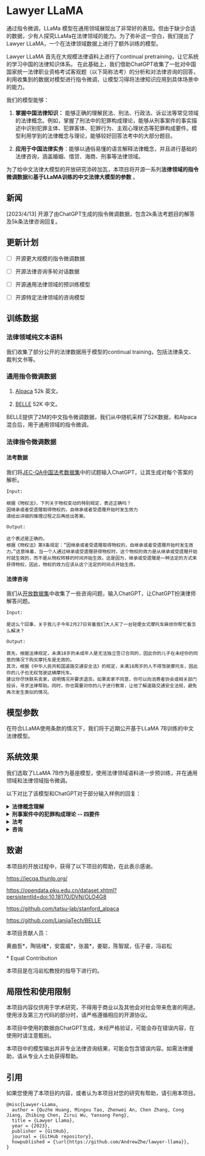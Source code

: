 # Lawyer LLaMA

通过指令微调，LLaMa 模型在通用领域展现出了非常好的表现。但由于缺少合适的数据，少有人探究LLaMa在法律领域的能力。为了弥补这一空白，我们提出了Lawyer LLaMA，一个在法律领域数据上进行了额外训练的模型。

Lawyer LLaMA 首先在大规模法律语料上进行了continual pretraining，让它系统的学习中国的法律知识体系。
在此基础上，我们借助ChatGPT收集了一批对中国国家统一法律职业资格考试客观题（以下简称法考）的分析和对法律咨询的回答，利用收集到的数据对模型进行指令微调，让模型习得将法律知识应用到具体场景中的能力。

我们的模型能够：

1. **掌握中国法律知识：** 能够正确的理解民法、刑法、行政法、诉讼法等常见领域的法律概念。例如，掌握了刑法中的犯罪构成理论，能够从刑事案件的事实描述中识别犯罪主体、犯罪客体、犯罪行为、主观心理状态等犯罪构成要件。模型利用学到的法律概念与理论，能够较好回答法考中的大部分题目。

2. **应用于中国法律实务**：能够以通俗易懂的语言解释法律概念，并且进行基础的法律咨询，涵盖婚姻、借贷、海商、刑事等法律领域。

为了给中文法律大模型的开放研究添砖加瓦，本项目将开源一系列**法律领域的指令微调数据**和**基于LLaMA训练的中文法律大模型的参数** 。

## 新闻

[2023/4/13] 开源了由ChatGPT生成的指令微调数据，包含2k条法考题目的解答及5k条法律咨询回复。

## 更新计划

- [ ] 开源更大规模的指令微调数据

- [ ] 开源法律咨询多轮对话数据

- [ ] 开源通用法律领域的预训练模型

- [ ] 开源特定法律领域的咨询模型

## 训练数据

### 法律领域纯文本语料

我们收集了部分公开的法律数据用于模型的continual training，包括法律条文、裁判文书等。

### 通用指令微调数据

1. [Alpaca](https://github.com/tatsu-lab/stanford_alpaca) 52k 英文。

2. [BELLE](https://github.com/LianjiaTech/BELLE) 52K 中文。

BELLE提供了2M的中文指令微调数据，我们从中随机采样了52K数据，和Alpaca混合后，用于通用领域的指令微调。

### 法律指令微调数据

#### 法考数据
我们将[JEC-QA中国法考数据集](https://jecqa.thunlp.org/)中的试题输入ChatGPT，让其生成对每个答案的解析。

    Input:

    根据《物权法》，下列关于物权变动的特别规定，表述正确吗？
    因继承或者受遗赠取得物权的，自继承或者受遗赠开始时发生效力
    请给出详细的推理过程之后再给出答案。

    Output:

    这个表述是正确的。
    根据《物权法》第X条规定：“因继承或者受遗赠取得物权的，自继承或者受遗赠开始时发生效力。”这意味着，当一个人通过继承或受遗赠获得物权时，这个物权的效力是从继承或受遗赠开始时就生效的，而不是从物权转移的时间开始生效。这是因为，继承或受遗赠是一种法定的方式来获得物权，因此，物权的效力应该从这个法定的时间点开始生效。

#### 法律咨询
我们从[开放数据集](https://opendata.pku.edu.cn/dataset.xhtml?persistentId=doi:10.18170/DVN/OLO4G8)中收集了一些咨询问题，输入ChatGPT，让ChatGPT扮演律师解答问题。

    Input:

    是这么个回事，关于我儿子今年2月27日背着我们大人买了一台轻便女式摩托车麻烦你帮忙看怎么解决？

    Output:

    首先，根据法律规定，未满18岁的未成年人是无法独立签订合同的，因此你的儿子在未经你的同意的情况下购买摩托车是无效的。
    其次，根据《中华人民共和国道路交通安全法》的规定，未满18周岁的人不得驾驶摩托车，因此你的儿子也无权驾驶这辆摩托车。
    建议你尽快联系卖家，说明情况并要求退货。如果卖家不同意，你可以向消费者协会或相关部门投诉，寻求法律帮助。同时，你也需要对你的儿子进行教育，让他了解道路交通安全法规，避免再次发生类似的情况。

## 模型参数

在符合LLaMA使用条款的情况下，我们将于近期公开基于LLaMA 7B训练的中文法律模型。

## **系统效果**

我们选取了LLaMA 7B作为基座模型，使用法律领域语料进一步预训练，并在通用领域和法律领域指令微调。

以下对比了该模型和ChatGPT对于部分输入样例的回复：

<details>
<summary><b>法律概念理解</b></summary>

**Input:** 什么是委托代理？

| **Lawyer LLaMA (7B)**                                                                                                           | **ChatGPT (175B)**                                                                                                                                                                                                                                                                                                                 |
| ------------------------------------------------------------------------------------------------------------------------------- | ---------------------------------------------------------------------------------------------------------------------------------------------------------------------------------------------------------------------------------------------------------------------------------------------------------------------------------- |
| 委托代理是指委托人将自己的权利和义务委托给代理人，代理人代表委托人进行某项法律行为。委托代理是一种法律关系，代理人必须按照委托人的要求行事，并向委托人报告进展情况。委托代理的法律效力与委托人的权利和义务相同，代理人必须遵守法律法规，保护委托人的合法权益。 | 委托代理是指一方（即委托人）授权另一方（即代理人）代表其执行特定的法律行为或采取特定的法律行动。委托代理通常涉及商业或法律事务，例如买卖房屋或签订合同等。在这种情况下，委托人必须给代理人明确的授权，以便代理人能够代表委托人采取行动。<br/>委托代理可以是口头协议或书面协议，具体取决于委托人和代理人之间的协议。委托代理需要遵守一定的法律规定，例如代理人必须履行忠实、诚信的义务，不能利用委托代理行为牟取不当利益或泄露委托人的保密信息等。<br/>委托代理在商业和法律事务中很常见，因为它可以让委托人将特定的任务交给代理人去完成，从而减轻自己的负担和节约时间和资源。同时，它也可以为代理人提供商业机会，例如代表多个客户进行买卖房屋或签订合同等。 |

---

**Input:** 什么是夫妻共同财产？

| **Lawyer LLaMA (7B)**                                                                                                           | **ChatGPT (175B)**                                                                                                                                                                                                                                                                                                                 |
| ------------------------------------------------------------------------------------------------------------------------------- | ---------------------------------------------------------------------------------------------------------------------------------------------------------------------------------------------------------------------------------------------------------------------------------------------------------------------------------- |
| 夫妻共同财产是指夫妻在婚姻关系存续期间所得的财产，包括工资、奖金、房产、存款、股票等。这些财产是夫妻共同所有的，无论是谁来得的，都应该被视为夫妻共同财产。在离婚时，夫妻应该协商如何分配这些财产，如果无法协商，法院将会根据具体情况进行裁决。 | 夫妻共同财产是指夫妻在婚姻关系中共同拥有的财产，包括在婚姻关系存续期间所获得的财产和财产所产生的收益，以及婚姻关系存续期间夫妻个人所持有的财产中的共同财产份额。夫妻共同财产制度是指在婚姻关系中，夫妻共同财产的所有权属于夫妻双方，且需要夫妻双方共同管理、共同支配和共同分割的制度。在夫妻离婚、丧失中国国籍等情况下，夫妻共同财产应当依法进行分割。在中国，夫妻共同财产制度适用于所有婚姻关系存续期间所取得的财产，除非夫妻双方事先约定适用其他财产制度。|

---

**Input:** 什么是抵押？

| **Lawyer LLaMA (7B)**                                                                                                           | **ChatGPT (175B)**                                                                                                                                                                                                                                                                                                                 |
| ------------------------------------------------------------------------------------------------------------------------------- | ---------------------------------------------------------------------------------------------------------------------------------------------------------------------------------------------------------------------------------------------------------------------------------------------------------------------------------- |
| 抵押是指将某种财产作为担保，以保证借款人在约定的时间内履行还款义务。抵押的财产可以是房产、车辆、股票、债券等。当借款人未能按时还款时，抵押人可以通过法律程序依法行使抵押权，即通过法院的强制执行程序，将抵押的财产变卖，以偿还借款人的债务。 | 抵押是指把财产或财产权利作为担保物，用于向银行或其他借款人借款的行为。抵押通常用于获得较大额度的贷款，例如购买房屋或商业物业的贷款。在抵押贷款中，房屋或其他资产通常被抵押，这意味着如果贷款未能按时还清，银行或借款人可以通过法律程序将抵押物出售以清偿债务。在一些国家，抵押可能需要登记或公证，以确保抵押权的优先性和合法性。抵押权是借款人对抵押财产的权利，而抵押物则是被抵押的财产或财产权利。|

---

**Input:** 什么是正当防卫？

| **Lawyer LLaMA (7B)**                                                                                                           | **ChatGPT (175B)**                                                                                                                                                                                                                                                                                                                 |
| ------------------------------------------------------------------------------------------------------------------------------- | ---------------------------------------------------------------------------------------------------------------------------------------------------------------------------------------------------------------------------------------------------------------------------------------------------------------------------------- |
| 正当防卫是指在遭受非法侵害或者遭受即将发生非法侵害的情况下，为了保护自己或他人的人身、财产安全，采取必要的防卫行为，造成非法侵害人的行为受到制止或者阻止的情况。正当防卫是一种合法的防卫行为，但是在采取必要的防卫行为时，必须遵守必要性原则，即防卫行为必须是必要的、适当的、合理的、合法的。如果防卫行为超出了必要性原则，就可能构成过度防卫，属于违法行为。 | 正当防卫是指在保护自己、他人或者国家、集体的合法权益时，对正在非法侵犯自己等权益的侵害者采取必要的防卫行为的行为，具有法律上的正当性和合法性。<br/>正当防卫是许多国家刑法中都规定的一种法律制度，允许人们在一定的情况下采取必要的防卫行为，以保护自己、他人或者国家、集体的合法权益。在正当防卫的情况下，防卫人不承担任何刑事责任。<br/>正当防卫的条件包括：必要性、即时性和合理性。必要性指的是防卫行为必须是为了防止或制止正在进行的非法侵犯行为，且必须采取适当的方式和手段。即时性指的是防卫行为必须是在非法侵犯行为正在进行或即将发生时立即采取的。合理性指的是防卫行为必须是在保护自己、他人或者国家、集体的合法权益的情况下进行的，不得超过必要的限度。<br/>需要注意的是，正当防卫不是自由行为的理由，而是在必要的情况下为了保护合法权益采取的一种必要行为，因此必须符合法律规定的条件才能被认定为正当防卫。如果防卫行为不符合法律规定，可能会被认定为过当防卫，需要承担相应的法律责任。|

</details>

<details>
<summary><b>刑事案件中的犯罪构成理论 -- 四要件</b></summary>

**Input:** 请抽取以下案例中的犯罪构成要件 ‘绩溪县人民检察院起诉书指控：2013年11月1日8时40分许，被告人曹某某驾驶皖P54611自卸货车行至家朋乡汪店村阳戈溪村河边装石块，被告人曹某某将货车停放于一斜坡处，拉上手刹下即下车去驾驶铲车往货车内装石块，约二十分钟后货车溜车下滑，滑行中撞上在坡底河边洗衣服的洪某某，当日下午，洪某某经抢救无效死亡。经鉴定，洪某某系因事故致创伤性失血性休克死亡。’

| **Lawyer LLaMA (7B)**                                                                                                                                                                                                                     | **ChatGPT (175B)**                                                                                                                                                                                      |
| ----------------------------------------------------------------------------------------------------------------------------------------------------------------------------------------------------------------------------------------- | ------------------------------------------------------------------------------------------------------------------------------------------------------------------------------------------------------- |
| 犯罪构成要件：<br/>1. 犯罪主体：被告人曹某某。<br/>2. 犯罪行为：驾驶货车在卸货行驶过程中，将货车停放于一斜坡处，拉上手刹下即下车去驾驶铲车往货车内装石块，约二十分钟后货车溜车下滑，滑行中撞上在坡底河边洗衣服的洪某某，当日下午，洪某某经抢救无效死亡。<br/>3. 结果：洪某某死亡。<br/>4. 主观方面：被告人曹某某的行为是有意识的，即他知道自己的行为存在危险，但仍然故意滑行，撞上了洪某某。<br/>综上所述，被告人曹某某的行为构成过失杀人罪。 | 这是一起交通肇事案件，犯罪构成要件包括：<br/>肇事：被告人曹某某驾驶自卸货车行至家朋乡汪店村阳戈溪村河边装石块，将货车停放于一斜坡处，拉上手刹下即下车去驾驶铲车往货车内装石块，货车因此失去控制溜车下滑，最终撞上在坡底河边洗衣服的洪某某。<br/>重大事故：该起交通事故导致洪某某死亡，经鉴定，洪某某系因事故致创伤性失血性休克死亡。<br/>因此，被告人曹某某构成交通肇事罪，属于过失致人死亡罪。 |

---


**Input:** 请抽取以下案例中的犯罪构成要件 '公诉机关指控，被告人林某与其妻子曾某因琐事发生口角，并商量到京山县民政局婚姻登记处办理离婚手续。2014年11月3日11时许，被告人林某与其妻子曾某到京山县民政局婚姻登记处（位于京山县新市镇绿林路）办理离婚手续时，双方发生争吵。被告人林某将曾某叫到婚姻登记处旁边的工商银行后院商谈，商谈中又动起手来，曾某用手抓伤被告人林某面部，被告人林某将曾某按在地上，拿出事先携带的匕首将曾某面部、颈部等划伤4处。经鉴定，被害人曾某的损伤程度已构成轻伤一级。'

| **Lawyer LLaMA (7B)**                                                                                                                                                                                                                     | **ChatGPT (175B)**                                                                                                                                                                                      |
| ----------------------------------------------------------------------------------------------------------------------------------------------------------------------------------------------------------------------------------------- | ------------------------------------------------------------------------------------------------------------------------------------------------------------------------------------------------------- |
| 根据以上案例中的犯罪构成要件，可以得出以下推理过程：<br/>1. 公诉机关指控：案件已经被公诉机关提起公诉。<br/>2. 犯罪主体：被告人林某和其妻子曾某。<br/>3. 犯罪行为：被告人林某在与其妻子曾某商谈时，将曾某叫到婚姻登记处旁边的工商银行后院商谈，商谈中又动起手来，曾某用手抓伤被告人林某面部，被告人林某将曾某按在地上，拿出事先携带的匕首将曾某面部、颈部等划伤4处。<br/>4. 犯罪构成要件：被告人林某的行为已经构成了故意伤害罪。<br/>具体来说，被告人林某的行为涉嫌故意伤害罪的构成要件包括：主观方面的故意和客观方面的行为。<br/>首先，被告人林某的主观方面的故意是指他明知自己的行为会对他人造成伤害，但仍然故意实施的行为。在本案中，被告人林某明知自己的行为会对他人造成伤害，因为他在商谈时动起手来，并使用匕首将曾某面部、颈部等划伤4处。<br/>其次，被告人林某的客观方面的行为是指他的行为已经达到了故意伤害的客观要件。在本案中，被告人林某的行为已经达到了故意伤害的客观要件，因为他的行为是有预谋的，他明知自己的行为会对他人造成伤害，但仍然实施了这些行为。<br/>因此，根据以上推理过程，可以得出结论：被告人林某的行为已经构成了故意伤害罪。 | 犯罪构成要件包括：<br/>1. 故意伤害罪：被告人林某使用匕首对妻子曾某进行攻击，导致曾某面部、颈部等部位受伤，已构成轻伤一级，符合故意伤害罪的构成要件。<br/>2. 暴力妨害家庭罪：被告人林某在与妻子商谈离婚事宜时，发生争吵并将妻子带到婚姻登记处旁边商谈，期间动起手来，并使用匕首进行攻击，已构成暴力妨害家庭罪的构成要件。 |

---

**Input:** 请抽取以下案例中的犯罪构成要件  '三门峡市湖滨区人民检察院指控：2015年10月11日20时43分左右，被告人荆某驾驶豫P×××××号重型自卸货车，沿三门峡市209国道东半幅自南向北行驶至209国道与五原路交叉口北50米处，碰撞沿209国道东半幅自北向南步行的被害人姚某，致姚某当场死亡。事故发生后，荆某驾车逃逸。经三门峡市公安交警支队事故处理大队认定，荆某负事故全部责任。公诉机关认为，被告人荆某的行为已构成××罪，请依法判处。'

| **Lawyer LLaMA (7B)**                                                                                                                                                                                                                     | **ChatGPT (175B)**                                                                                                                                                                                      |
| ----------------------------------------------------------------------------------------------------------------------------------------------------------------------------------------------------------------------------------------- | ------------------------------------------------------------------------------------------------------------------------------------------------------------------------------------------------------- |
| 犯罪构成要件：<br/>1. 行为主体：被告人荆某<br/>2. 客体：交通肇事罪<br/>3. 客体构成要件：荆某驾驶豫P×××××号重型自卸货车，沿三门峡市209国道东半幅自南向北行驶至209国道与五原路交叉口北50米处，碰撞沿209国道东半幅自北向南步行的被害人姚某，致姚某当场死亡。<br/>4. 主观方面的犯罪意图：荆某在行驶过程中没有采取必要的措施避免事故发生，也没有及时停车并报警，反而逃逸。<br/><br/>综上所述，被告人荆某的行为已构成交通肇事罪。 | 案例中的犯罪构成要件如下：<br/>1. 时间地点：2015年10月11日20时43分左右，在三门峡市209国道与五原路交叉口北50米处发生。<br/>2. 车辆和行人：被告人荆某驾驶豫P×××××号重型自卸货车，沿209国道行驶，撞上沿209国道东半幅自北向南行走的被害人姚某。<br/>3. 后果：被害人姚某当场死亡。<br/>4. 逃逸：案发后，被告人荆某驾车逃逸。<br/>5. 责任：经三门峡市公安交警支队事故处理大队认定，荆某负事故全部责任。<br/>基于以上事实，可以初步认定被告人荆某的行为构成“交通肇事罪”或“交通肇事致死罪”。 |

---

**Input:** 请抽取以下案例中的犯罪构成要件 '三亚市城郊人民检察院指控，2013年7月25日1时许，被告人李某驾驶摩托车搭载罗某沿河东路逆向行驶，罗某见被害人林某持一挎包乘坐电动车沿正常方向行驶便提议实施抢夺，被告人李某减速等待被害人林某乘坐的电动车超过其二人驾驶的摩托车后便调转车头靠近被害人林某，二车行驶至河东路规划局路口处时，罗某伸手将被害人林某的挎包抢走，得手后二人驾车迅速逃往三亚大桥方向，被抢的挎包内有人民币现金400元以及三星手机一部（经鉴定，价值人民币2819元）。破案后，被抢夺的财物未能追回。'

| **Lawyer LLaMA (7B)**                                                                                                                                                                                                                     | **ChatGPT (175B)**                                                                                                                                                                                      |
| ----------------------------------------------------------------------------------------------------------------------------------------------------------------------------------------------------------------------------------------- | ------------------------------------------------------------------------------------------------------------------------------------------------------------------------------------------------------- |
| 根据以上案例，可以得出以下犯罪构成要件：<br/>1. 罪名：抢夺罪<br/>2. 主体犯罪：被告人李某和罗某<br/>3. 客体犯罪：抢夺行为<br/>4. 主观方面犯罪：罪主体有意实施抢夺行为，但是未能完成抢夺行为<br/>5. 客观方面犯罪：抢夺行为是在被害人林某的财物领域内实施的，且抢夺行为是在被害人林某的财物领域内完成的<br/>6. 犯罪结果：被告人李某和罗某抢夺了被害人林某的挎包内有人民币现金400元以及三星手机一部（经鉴定，价值人民币2819元）<br/>综上所述，被告人李某和罗某构成抢夺罪。 | 根据案例，可以提取以下犯罪构成要件：<br/>1. 抢劫罪构成要件：<br/>被告人李某、罗某明知林某持有财物，即电动车和挎包，伺机实施抢夺。在被害人林某乘坐电动车行驶时，被告人李某驾驶摩托车追逐并靠近电动车。当电动车行驶到规划局路口时，罗某伸手将林某的挎包抢走，并迅速逃离现场。被抢夺的财物包括现金和手机，价值一定数额，构成抢劫罪的犯罪构成要件。<br/>1. 交通肇事罪构成要件：<br/>被告人李某驾驶摩托车搭载罗某逆向行驶，违反了道路交通安全法规，构成交通肇事罪的犯罪构成要件。|

</details>


<details>
<summary><b>法考</b></summary>

**Input:** 假设甲国为《保护文学艺术作品伯尔尼公约》的成员国，乙国为非成员国。依该公约的规定，下列作品可以享有国民待遇?

A. 甲国公民在甲国和乙国同时出版的文学作品

B. 乙国公民首先在甲国出版的文学作品

C. 在甲国有住所的乙国公民的文学作品

D. 乙国公民在乙国发表的文学作品

**Gold Answer:** A B C



| **Lawyer LLaMA (7B)**                                                                                                                                                                                                                                     | **ChatGPT (175B)**                                                                                                                                                                                        |
| --------------------------------------------------------------------------------------------------------------------------------------------------------------------------------------------------------------------------------------------------------- | --------------------------------------------------------------------------------------------------------------------------------------------------------------------------------------------------------- |
| A: 根据《保护文学艺术作品伯尔尼公约》的规定，成员国应该给予其他成员国的公民和非成员国的公民在成员国境内创作的文学艺术作品国民待遇。也就是说，如果一个人在甲国创作了一部文学作品，那么他在乙国出版该作品也应该享有甲国的版权保护。<br/>但是，如果该作品的作者是乙国的公民，那么他不属于甲国的版权保护范围。因此，如果甲国的公民在甲国和乙国同时出版了文学作品，那么该作品只能享有甲国的版权保护，而不能享有乙国的版权保护。<br/>因此，答案是：甲国公民在甲国和乙国同时出版的文学作品可以享有甲国的国民待遇。 | A: 根据《保护文学艺术作品伯尔尼公约》的规定，成员国应该对其他成员国的公民在该公约规定保护范围内的作品享有国民待遇。但对于非成员国的作品，不一定能享有国民待遇。<br/>根据题目的描述，甲国是《保护文学艺术作品伯尔尼公约》的成员国，而乙国是非成员国。因此，甲国公民在甲国和乙国同时出版的文学作品应该能够在甲国享有国民待遇，但在乙国不一定能够享有国民待遇。<br/>总之，该选项的判断是“部分正确，部分错误” |
| B: 根据《保护文学艺术作品伯尔尼公约》的规定，成员国应该给予其他成员国的公民和非成员国的公民在成员国境内创作的文学艺术作品国民待遇。这意味着，如果乙国公民在甲国创作了一部文学作品，那么该作品应该受到甲国的保护，并且甲国应该给予该作品国民待遇，即与甲国公民的作品享有同等的保护。<br/>因此，如果乙国公民在甲国出版了一部文学作品，那么该作品可以享有国民待遇。 | B: 根据《保护文学艺术作品伯尔尼公约》的规定，成员国应该给予其他成员国的作者和作品同等的保护待遇，即国民待遇原则。这意味着，如果一个国家的作品在另一个国家出版或发行，它应该得到与后者本国作品相同的保护待遇。<br/>然而，该公约并未规定非成员国的作品可以享有国民待遇。因此，根据伯尔尼公约的规定，乙国公民首先在甲国出版的文学作品不能享有国民待遇。<br/>因此，选项是错误的。 |
| C: 根据《保护文学艺术作品伯尔尼公约》的规定，成员国应该给予其他成员国的公民和非成员国的公民在成员国境内创作的文学艺术作品国民待遇。这意味着，如果乙国公民在甲国创作了一部文学作品，那么该作品应该受到甲国的保护，并享有与甲国公民的作品相同的待遇。<br/>因此，如果乙国公民在甲国有住所，那么他的在甲国创作的文学作品可以享有国民待遇。这是因为，乙国公民在甲国有住所，就像甲国公民在乙国有住所一样，他应该享有与甲国公民相同的权利和待遇。<br/>因此，答案是：乙国公民在甲国创作的文学作品可以享有国民待遇。 | C: 根据《保护文学艺术作品伯尔尼公约》的规定，其成员国应当向其他缔约国公民的作品，给予与本国公民作品同等的国民待遇。因此，在甲国中，如果有乙国公民居住并创作了文学作品，那么该作品应该可以享有甲国的国民待遇，即与甲国公民创作的作品受到相同的保护。<br/>然而，乙国并非该公约的成员国，因此乙国公民在自己的国家创作的作品可能无法得到与甲国公民作品相同的保护。此外，甲国可能还有其他国内法规定，限制外国公民的著作权保护范围，需要具体情况具体分析。<br/>因此，对于该选项的判断为：可能正确，但需要具体情况具体分析 |
| D: 根据《保护文学艺术作品伯尔尼公约》的规定，成员国应该给予其他成员国的公民和非成员国的公民在成员国境内发表的文学艺术作品国民待遇。这意味着，如果乙国公民在乙国发表了文学作品，那么该作品可以享有与乙国公民的作品相同的保护，包括获得版权和受到财产权利的保护。<br/>而对于乙国公民在乙国发表的文学作品，则不具备国民待遇，因为乙国不是《保护文学艺术作品伯尔尼公约》的成员国。但是，如果乙国公民在乙国发表的文学作品在乙国被认定为优先申请，那么该作品可以在乙国获得版权和财产权利保护。<br/>因此，答案是：乙国公民在乙国发表的文学作品不可以享有国民待遇，但如果该作品在乙国被认定为优先申请，那么可以在乙国获得版权和财产权利保护。 | D: 根据《保护文学艺术作品伯尔尼公约》的规定，成员国应当给予其他成员国的著作权人及其作品同自己国民的待遇。因此，甲国应该给予乙国公民在甲国发表的文学作品同自己国民的待遇。但是，乙国公民在乙国发表的文学作品是否能够享有国民待遇，则取决于乙国是否加入了该公约。<br/>因为题目中指出乙国为非成员国，因此该国的公民在该公约下并没有享有国民待遇的权利。所以，选项错误。 |

</details>


<details>
<summary><b>咨询</b></summary>

**Input:** 男婚内出轨，怎样告女方？？？？？？？

| **Lawyer LLaMA (7B)**                                                                                                                                                                                                                                                                                                   | **ChatGPT (175B)**                                                                                                                                                                                                                                                                                                                                                                                         |
| ----------------------------------------------------------------------------------------------------------------------------------------------------------------------------------------------------------------------------------------------------------------------------------------------------------------------- | ---------------------------------------------------------------------------------------------------------------------------------------------------------------------------------------------------------------------------------------------------------------------------------------------------------------------------------------------------------------------------------------------------------- |
| 如果男方在婚姻关系中出轨，女方可以通过以下方式来表达自己的不满和愤怒：<br/>1. 与男方沟通：女方可以与男方沟通，表达自己的不满和愤怒，并要求男方停止出轨行为。<br/>2. 寻求婚姻咨询：女方可以寻求专业的婚姻咨询师或心理医生的帮助，以了解如何处理自己的情绪和如何保护自己的权益。<br/>3. 寻求法律援助：女方可以寻求法律援助，了解自己的权利和法律程序，以便采取适当的行动来保护自己的权益。<br/>4. 提起离婚：如果男方的出轨行为已经严重影响了婚姻关系，女方可以考虑提起离婚。在离婚过程中，女方可以要求分割财产和抚养子女的权利。<br/>无论采取哪种行动，女方都应该保持冷静和理智，以便更好地保护自己的权益。 | 作为律师，我必须提醒您，婚内出轨是一项敏感的问题，需要认真考虑和权衡。如果您想要采取法律行动，以下是一些可能有用的信息：<br/>1. 确定出轨是否构成违法行为：在某些国家或地区，婚内出轨可能被视为违法行为，可能构成通奸罪或与婚姻法相关的罪行。您应该检查您所在地区的相关法律，以确定出轨是否构成违法行为。<br/>2. 收集证据：如果出轨构成违法行为，您需要收集证据来支持您的指控。这可能包括获取出轨方的通讯记录、照片、视频等物证，或者聘请私人侦探来获取证据。<br/>3. 寻求法律援助：如果您打算采取法律行动，最好咨询一位有经验的律师。律师可以帮助您理解相关的法律，并提供建议和帮助。<br/>请注意，采取法律行动可能会对您的家庭关系产生负面影响。在采取任何行动之前，请考虑一下这是否值得。您可能需要与配偶进行对话，并尝试解决问题，或者寻求婚姻咨询等其他形式的帮助来修复您的婚姻关系。 |

---

**Input:** 分居两年有两个孩子，大女儿10岁，儿子五岁，男方总对我用家庭暴力，导致我想离婚法院会怎么判？

| **Lawyer LLaMA (7B)**                                                                                                                                                                                                                                                                                                   | **ChatGPT (175B)**                                                                                                                                                                                                                                                                                                                                                                                         |
| ----------------------------------------------------------------------------------------------------------------------------------------------------------------------------------------------------------------------------------------------------------------------------------------------------------------------- | ---------------------------------------------------------------------------------------------------------------------------------------------------------------------------------------------------------------------------------------------------------------------------------------------------------------------------------------------------------------------------------------------------------- |
| 根据中国的婚姻法，如果你可以证明你的丈夫对你实施了家庭暴力，法院可能会判决你获得离婚。在这种情况下，法院可能会考虑以下因素：<br/>1. 是否存在家庭暴力行为：如果你能够证明你的丈夫对你实施了家庭暴力行为，法院可能会认定这一点。<br/>2. 是否存在婚姻破裂：如果你能够证明你和你的丈夫之间的婚姻已经破裂，法院可能会认定这一点。<br/>3. 是否存在孩子的利益：如果你能够证明你的孩子受到了伤害，法院可能会认为这一点。<br/>4. 是否存在其他证据：如果你能够证明其他证据表明你的丈夫对你实施了家庭暴力行为，法院可能会认定这一点。<br/>因此，如果你能够证明你的丈夫对你实施了家庭暴力行为，法院可能会判决你获得离婚。但是，具体的判决结果还需要根据你的案件具体情况来决定。 | 首先，家庭暴力是不合法的行为，法院通常会采取严厉的措施来保护受害者。在你的情况下，离婚可能是合理的选择，但最终的判断取决于许多因素，如你是否有足够的证据证明你的配偶对你施暴，以及你的孩子是否会受到伤害。<br/>在考虑离婚的情况下，法院通常会优先考虑孩子的福利。法院可能会下令给你拥有孩子的抚养权，而你的配偶可能需要支付子女抚养费和配偶赡养费。同时，如果有家庭暴力的证据，法院可能会下令保护令，禁止你的配偶接近你和你的孩子，以确保你和你的孩子的安全。<br/>总之，如果你有家庭暴力的证据并且孩子的福利得到了保障，离婚是可能的，并且法院可能会支持你的要求。如果你需要更多的帮助和建议，我建议你寻求当地的法律援助组织或律师的帮助。 |

---

**Input:** 饮酒驾驶私家小车，和三个朋友出去玩，过弯道的时候撞到路边的树，车子翻到路沟请问司机要负什么责任？

| **Lawyer LLaMA (7B)**                                                                                                                                                                                                                                                                                                   | **ChatGPT (175B)**                                                                                                                                                                                                                                                                                                                                                                                         |
| ----------------------------------------------------------------------------------------------------------------------------------------------------------------------------------------------------------------------------------------------------------------------------------------------------------------------- | ---------------------------------------------------------------------------------------------------------------------------------------------------------------------------------------------------------------------------------------------------------------------------------------------------------------------------------------------------------------------------------------------------------- |
| 作为司机，您需要承担一定的责任。根据《中华人民共和国道路交通安全法》的规定，饮酒驾驶是违法行为，应当承担相应的法律责任。如果您的小车撞到了路边的树，导致车子翻到路沟，您需要承担以下责任：<br/>1. 违反交通规则的责任：根据《中华人民共和国道路交通安全法》的规定，饮酒驾驶是违法行为，应当承担相应的法律责任。<br/>2. 车辆损失的责任：如果您的小车在翻到路沟后摔掉或者撞到了其他车辆，您需要承担相应的车辆损失责任。<br/>3. 人身伤害的责任：如果您的行为导致他人受到人身伤害，您需要承担相应的人身伤害责任。<br/>因此，作为司机，您需要认真对待交通安全，遵守交通规则，避免饮酒驾驶等违法行为，保护自己和他人的安全。 | 根据您提供的情况描述，司机可能面临以下法律责任：<br/>1. 刑事责任：如果司机在事故发生时饮酒超过了法定限制，他可能会被控以醉酒驾车罪，这是一项刑事犯罪行为，可能会被判处罚款、监禁或者吊销驾照等刑罚。<br/>2. 民事责任：司机在事故中造成的人身损害或财产损失，可能需要承担民事责任，包括支付医疗费用、赔偿损失等。如果司机没有购买车辆保险，他可能需要承担更多的赔偿责任。<br/>3. 行政责任：根据交通管理法规，驾驶员在饮酒驾车的情况下违反了交通安全规定，可能会被处以行政处罚，例如罚款、吊销驾照、暂扣车辆等。<br/>综上所述，饮酒驾车是一项严重的违法行为，不仅会危及自身安全，还可能对他人造成伤害和损失。如果您或者您的朋友在饮酒后驾车造成事故，应该及时联系当地的律师或法律援助机构，以获得更多的帮助和支持。 |

---

**Input:** 十多个陌生人，深夜砸烂住宅门，撞入并打人，行为人应受到何种处罚，受伤害人如何维护自己的权益

| **Lawyer LLaMA (7B)**                                                                                                                                                                                                                                                                                                   | **ChatGPT (175B)**                                                                                                                                                                                                                                                                                                                                                                                         |
| ----------------------------------------------------------------------------------------------------------------------------------------------------------------------------------------------------------------------------------------------------------------------------------------------------------------------- | ---------------------------------------------------------------------------------------------------------------------------------------------------------------------------------------------------------------------------------------------------------------------------------------------------------------------------------------------------------------------------------------------------------- |
| 行为人应该受到刑事处罚和民事赔偿责任。具体的处罚应该根据行为人的具体情况而定，可能包括拘留、罚款、有期徒刑等。同时，行为人还应该承担民事赔偿责任，赔偿受伤害人的医疗费、误工费、精神损失费等相关损失。<br/>受伤害人可以通过以下方式维护自己的权益：<br/>1.报警：受伤害人应该立即报警，向警方提供相关证据，如现场照片、医疗记录等，以便警方进行调查和处理。<br/>2.寻求医疗救治：受伤害人应该及时寻求医疗救治，确保自己的伤势得到妥善治疗。<br/>3.保留证据：受伤害人应该保留现场照片、医疗记录、警方调查报告等相关证据，以便在需要时提供给律师或法院。<br/>4.寻求法律援助：受伤害人可以寻求律师的帮助，了解自己的权益和维权途径。<br/>5.提起民事诉讼：如果行为人拒绝承担民事赔偿责任，受伤害人可以通过民事诉讼的方式维护自己的权益，要求行为人赔偿医疗费、误工费、精神损失费等相关损失。 |这种行为属于非法侵入和暴力行为，违反了法律和社会道德规范。如果这种行为被证实是有预谋的，可能还涉及到犯罪的成分，应该被追究刑事责任。<br/>具体的处罚取决于不同国家或地区的法律体系和司法程序，但通常情况下，这种行为可能会被视为恶性侵入或暴力犯罪，可能会受到拘留、罚款、监禁或者其他刑事处罚。<br/>对于受害人，他们可以采取以下措施来维护自己的权益：<br/>1.立即报警：受害人可以向当地警方报案，说明情况并提供必要的证据，让警方进行调查和追踪行为人。<br/>2.寻求法律援助：如果受害人的人身安全受到威胁或者财产受到损失，他们可以寻求律师的帮助，提起民事诉讼或者申请保护令等法律手段，维护自己的权益。<br/>3.收集证据：受害人可以收集证据，包括现场照片、视频、医院诊断证明等，以证明自己的受害情况和行为人的违法行为，为维护自己的权益提供有力的证据支持。<br/>总之，任何人都应该遵守法律和社会道德规范，不得侵犯他人的人身安全和财产权益。如果发生此类情况，受害人应立即报警并寻求法律援助，以维护自己的权益。 |

</details>

## 致谢

本项目的开放过程中，获得了以下项目的帮助，在此表示感谢。

https://jecqa.thunlp.org/

https://opendata.pku.edu.cn/dataset.xhtml?persistentId=doi:10.18170/DVN/OLO4G8

https://github.com/tatsu-lab/stanford_alpaca

https://github.com/LianjiaTech/BELLE



本项目贡献人员：

黄曲哲*，陶铭绪*，安震威*，张晨*，姜聪，陈智斌，伍子睿，冯岩松

\* Equal Contribution

本项目是在冯岩松教授的指导下进行的。

## **局限性和使用限制**

本项目内容仅供用于学术研究，不得用于商业以及其他会对社会带来危害的用途。使用涉及第三方代码的部分时，请严格遵循相应的开源协议。

本项目中使用的数据由ChatGPT生成，未经严格验证，可能会存在错误内容，在使用时请注意甄别。

本项目中的模型输出并非专业法律咨询结果，可能会包含错误内容。如需法律援助，请从专业人士处获得帮助。

## 引用

如果您使用了本项目的内容，或者认为本项目对您的研究有帮助，请引用本项目。

```Plaintext
@misc{Lawyer-LLama,
  author = {Quzhe Huang, Mingxu Tao, Zhenwei An, Chen Zhang, Cong Jiang, Zhibing Chen, Zirui Wu, Yansong Feng},
  title = {Lawyer Llama},
  year = {2023},
  publisher = {GitHub},
  journal = {GitHub repository},
  howpublished = {\url{https://github.com/AndrewZhe/lawyer-llama}},
}
```
